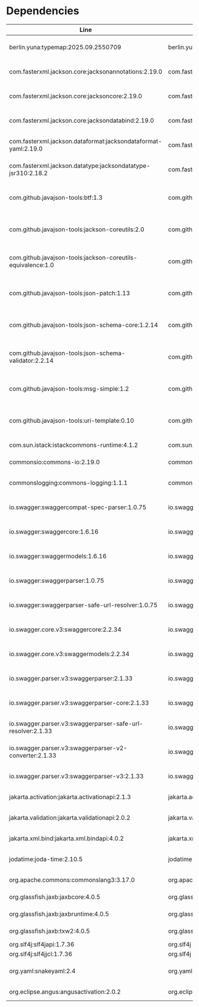# Dependencies

| Line | Group | Artifact | Version | Scope | URL | Licenses |
| ---- | ----- | -------- | ------- | ----- | --- | -------- |
| berlin.yuna:typemap:2025.09.2550709 | berlin.yuna | typemap | 2025.09.2550709 | compile | https://github.com/YunaBraska/typemap | Apache License (2.0) |
| com.fasterxml.jackson.core:jacksonannotations:2.19.0 | com.fasterxml.jackson.core | jacksonannotations | 2.19.0 | compile | https://github.com/FasterXML/jackson | Apache License (2.0) |
| com.fasterxml.jackson.core:jacksoncore:2.19.0 | com.fasterxml.jackson.core | jacksoncore | 2.19.0 | compile | https://github.com/FasterXML/jacksoncore | Apache License (2.0) |
| com.fasterxml.jackson.core:jacksondatabind:2.19.0 | com.fasterxml.jackson.core | jacksondatabind | 2.19.0 | compile | https://github.com/FasterXML/jackson | Apache License (2.0) |
| com.fasterxml.jackson.dataformat:jacksondataformat-yaml:2.19.0 | com.fasterxml.jackson.dataformat | jacksondataformatyaml | 2.19.0 | compile | https://github.com/FasterXML/jacksondataformats-text | Apache License (2.0) |
| com.fasterxml.jackson.datatype:jacksondatatype-jsr310:2.18.2 | com.fasterxml.jackson.datatype | jacksondatatypejsr310 | 2.18.2 | compile | https://github.com/FasterXML/jacksonmodules-java8/jackson-datatype-jsr310 | Apache License (2.0) |
| com.github.javajson-tools:btf:1.3 | com.github.javajsontools | btf | 1.3 | compile | https://github.com/javajson-tools/btf | Apache License (2.0)<br>LGPL (3) |
| com.github.javajson-tools:jackson-coreutils:2.0 | com.github.javajsontools | jacksoncoreutils | 2.0 | compile | https://github.com/javajson-tools/jackson-coreutils | Apache License (2.0)<br>LGPL (3) |
| com.github.javajson-tools:jackson-coreutils-equivalence:1.0 | com.github.javajsontools | jacksoncoreutils-equivalence | 1.0 | compile | https://github.com/javajson-tools/jackson-coreutils | Apache License (2.0)<br>LGPL (3) |
| com.github.javajson-tools:json-patch:1.13 | com.github.javajsontools | jsonpatch | 1.13 | compile | https://github.com/javajson-tools/json-patch | Apache License (2.0)<br>LGPL (3) |
| com.github.javajson-tools:json-schema-core:1.2.14 | com.github.javajsontools | jsonschema-core | 1.2.14 | compile | https://github.com/javajson-tools/json-schema-core | Apache License (2.0)<br>LGPL (3) |
| com.github.javajson-tools:json-schema-validator:2.2.14 | com.github.javajsontools | jsonschema-validator | 2.2.14 | compile | https://github.com/javajson-tools/json-schema-validator | Apache License (2.0)<br>LGPL (3) |
| com.github.javajson-tools:msg-simple:1.2 | com.github.javajsontools | msgsimple | 1.2 | compile | https://github.com/javajson-tools/msg-simple | Apache License (2.0)<br>LGPL (3) |
| com.github.javajson-tools:uri-template:0.10 | com.github.javajsontools | uritemplate | 0.10 | compile | https://github.com/javajson-tools/uri-template | Apache License (2.0)<br>LGPL (3) |
| com.sun.istack:istackcommons-runtime:4.1.2 | com.sun.istack | istackcommonsruntime | 4.1.2 | compile | https://projects.eclipse.org/projects/ee4j/istackcommons/istack-commons-runtime | EDL (1.0) |
| commonsio:commons-io:2.19.0 | commonsio | commonsio | 2.19.0 | compile | https://commons.apache.org/proper/commonsio/ | Apache (2.0) |
| commonslogging:commons-logging:1.1.1 | commonslogging | commonslogging | 1.1.1 | compile | http://commons.apache.org/logging | Apache License (2.0) |
| io.swagger:swaggercompat-spec-parser:1.0.75 | io.swagger | swaggercompatspec-parser | 1.0.75 | compile | https://github.com/swaggerapi/swagger-parser/modules/swagger-compat-spec-parser | Apache License (2.0) |
| io.swagger:swaggercore:1.6.16 | io.swagger | swaggercore | 1.6.16 | compile | https://github.com/swaggerapi/swagger-core/modules/swagger-core | Apache License (2.0) |
| io.swagger:swaggermodels:1.6.16 | io.swagger | swaggermodels | 1.6.16 | compile | https://github.com/swaggerapi/swagger-core/modules/swagger-models | Apache License (2.0) |
| io.swagger:swaggerparser:1.0.75 | io.swagger | swaggerparser | 1.0.75 | compile | https://github.com/swaggerapi/swagger-parser/modules/swagger-parser | Apache License (2.0) |
| io.swagger:swaggerparser-safe-url-resolver:1.0.75 | io.swagger | swaggerparsersafe-url-resolver | 1.0.75 | compile | https://github.com/swaggerapi/swagger-parser/modules/swagger-parser-safe-url-resolver | Apache License (2.0) |
| io.swagger.core.v3:swaggercore:2.2.34 | io.swagger.core.v3 | swaggercore | 2.2.34 | compile | https://github.com/swaggerapi/swagger-core/modules/swagger-core | Apache License (2.0) |
| io.swagger.core.v3:swaggermodels:2.2.34 | io.swagger.core.v3 | swaggermodels | 2.2.34 | compile | https://github.com/swaggerapi/swagger-core/modules/swagger-models | Apache License (2.0) |
| io.swagger.parser.v3:swaggerparser:2.1.33 | io.swagger.parser.v3 | swaggerparser | 2.1.33 | compile | https://github.com/swaggerapi/swagger-parser/modules/swagger-parser | Apache License (2.0) |
| io.swagger.parser.v3:swaggerparser-core:2.1.33 | io.swagger.parser.v3 | swaggerparsercore | 2.1.33 | compile | https://github.com/swaggerapi/swagger-parser/modules/swagger-parser-core | Apache License (2.0) |
| io.swagger.parser.v3:swaggerparser-safe-url-resolver:2.1.33 | io.swagger.parser.v3 | swaggerparsersafe-url-resolver | 2.1.33 | compile | https://github.com/swaggerapi/swagger-parser/modules/swagger-parser-safe-url-resolver | Apache License (2.0) |
| io.swagger.parser.v3:swaggerparser-v2-converter:2.1.33 | io.swagger.parser.v3 | swaggerparserv2-converter | 2.1.33 | compile | https://github.com/swaggerapi/swagger-parser/modules/swagger-parser-v2-converter | Apache License (2.0) |
| io.swagger.parser.v3:swaggerparser-v3:2.1.33 | io.swagger.parser.v3 | swaggerparserv3 | 2.1.33 | compile | https://github.com/swaggerapi/swagger-parser/modules/swagger-parser-v3 | Apache License (2.0) |
| jakarta.activation:jakarta.activationapi:2.1.3 | jakarta.activation | jakarta.activationapi | 2.1.3 | compile | https://github.com/jakartaee/jafapi | EDL (1.0) |
| jakarta.validation:jakarta.validationapi:2.0.2 | jakarta.validation | jakarta.validationapi | 2.0.2 | compile | https://beanvalidation.org | Apache License (2.0) |
| jakarta.xml.bind:jakarta.xml.bindapi:4.0.2 | jakarta.xml.bind | jakarta.xml.bindapi | 4.0.2 | compile | https://github.com/jakartaee/jaxbapi/jakarta.xml.bind-api | EDL (1.0) |
| jodatime:joda-time:2.10.5 | jodatime | jodatime | 2.10.5 | compile | https://www.joda.org/jodatime/ | Apache License (2.0) |
| org.apache.commons:commonslang3:3.17.0 | org.apache.commons | commonslang3 | 3.17.0 | compile | https://commons.apache.org/proper/commonslang/ | Apache (2.0) |
| org.glassfish.jaxb:jaxbcore:4.0.5 | org.glassfish.jaxb | jaxbcore | 4.0.5 | compile | https://eclipseee4j.github.io/jaxb-ri/ | EDL (1.0) |
| org.glassfish.jaxb:jaxbruntime:4.0.5 | org.glassfish.jaxb | jaxbruntime | 4.0.5 | compile | https://eclipseee4j.github.io/jaxb-ri/ | EDL (1.0) |
| org.glassfish.jaxb:txw2:4.0.5 | org.glassfish.jaxb | txw2 | 4.0.5 | compile | https://eclipseee4j.github.io/jaxb-ri/ | EDL (1.0) |
| org.slf4j:slf4japi:1.7.36 | org.slf4j | slf4japi | 1.7.36 | compile | http://www.slf4j.org | MIT (1) |
| org.slf4j:slf4jjcl:1.7.36 | org.slf4j | slf4jjcl | 1.7.36 | compile | http://www.slf4j.org | MIT (1) |
| org.yaml:snakeyaml:2.4 | org.yaml | snakeyaml | 2.4 | compile | https://bitbucket.org/snakeyaml/snakeyaml | Apache License (2.0) |
| org.eclipse.angus:angusactivation:2.0.2 | org.eclipse.angus | angusactivation | 2.0.2 | runtime | https://github.com/eclipseee4j/angus-activation/angus-activation | EDL (1.0) |
